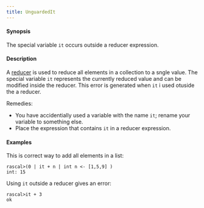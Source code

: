 ```yaml
---
title: UnguardedIt
---
```


#### Synopsis

The special variable `it` occurs outside a reducer expression.

#### Description

A [reducer](../../Rascal/Expressions/Reducer) is used to reduce all elements in a collection to a sngle value.
The special variable `it` represents the currently reduced value and can be modified inside the reducer.
This error is generated when `it` i used otuside the a reducer.

Remedies:

*  You have accidentially used a variable with the name `it`; rename your variable to something else.
*  Place the expression that contains `it` in a reducer expression.

#### Examples

This is correct way to add all elements in a list:

```rascal-shell
rascal>(0 | it + n | int n <- [1,5,9] )
int: 15
```
Using `it` outside a reducer gives an error:

```rascal-shell
rascal>it + 3
ok
```


